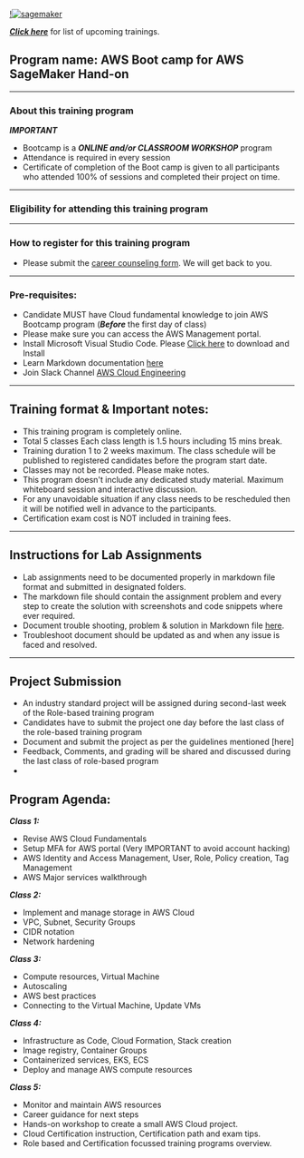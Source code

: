[!![sagemaker](https://github.com/e2eSolutionArchitect/academy/assets/62712515/019da59c-c1d2-4b05-b378-fcd247f9f480)](https://e2esolutionarchitect.eventbrite.com)

***[Click here](https://e2esolutionarchitect.eventbrite.com)*** for list of upcoming trainings.

## Program name: AWS Boot camp for AWS SageMaker Hand-on

----------------------------
### About this training program

***IMPORTANT***
- Bootcamp is a ***ONLINE and/or CLASSROOM WORKSHOP*** program
- Attendance is required in every session
- Certificate of completion of the Boot camp is given to all participants who attended 100% of sessions and completed their project on time. 

----------------------------
### Eligibility for attending this training program

----------------------------

### How to register for this training program

- Please submit the [career counseling form](https://e2esolutionarchitect.com/career-counselling/). We will get back to you. 
----------------------------

### Pre-requisites: 
- Candidate MUST have Cloud fundamental knowledge to join AWS Bootcamp program
(***Before*** the first day of class)
- Please make sure you can access the AWS Management portal. 
- Install Microsoft Visual Studio Code. Please [Click here](https://code.visualstudio.com/download) to download and Install
- Learn Markdown documentation [here](https://www.markdownguide.org/cheat-sheet/)
- Join Slack Channel [AWS Cloud Engineering](https://talentdevelop-u8d3237.slack.com/archives/C04JZPZ6SKU)


----------------------------

## Training format & Important notes:

- This training program is completely online.
- Total 5 classes Each class length is 1.5 hours including 15 mins break.
- Training duration 1 to 2 weeks maximum.
The class schedule will be published to registered candidates before the program start date.
- Classes may not be recorded. Please make notes.
- This program doesn't include any dedicated study material. Maximum whiteboard session and interactive discussion. 
- For any unavoidable situation if any class needs to be rescheduled then it will be notified well in advance to the participants. 
- Certification exam cost is NOT included in training fees.  

----------------------------

## Instructions for Lab Assignments
- Lab assignments need to be documented properly in markdown file format and submitted in designated folders.
- The markdown file should contain the assignment problem and every step to create the solution with screenshots and code snippets where ever required.
- Document trouble shooting, problem & solution in Markdown file [here](https://github.com/e2eSolutionArchitect/KEDB/blob/main/azure/azure-troubleshoot.md).
- Troubleshoot document should be updated as and when any issue is faced and resolved. 

----------------------------

## Project Submission
- An industry standard project will be assigned during second-last week of the Role-based training program
- Candidates have to submit the project one day before the last class of the role-based training program
- Document and submit the project as per the guidelines mentioned [here]
- Feedback, Comments, and grading will be shared and discussed during the last class of role-based program
- 


## Program Agenda:

***Class 1:***
- Revise AWS Cloud Fundamentals
- Setup MFA for AWS portal (Very IMPORTANT to avoid account hacking)
- AWS Identity and Access Management, User, Role, Policy creation, Tag Management
- AWS Major services walkthrough

***Class 2:***
- Implement and manage storage in AWS Cloud
- VPC, Subnet, Security Groups
- CIDR notation
- Network hardening

***Class 3:***
- Compute resources, Virtual Machine
- Autoscaling
- AWS best practices
- Connecting to the Virtual Machine, Update VMs

***Class 4:***
- Infrastructure as Code, Cloud Formation, Stack creation
- Image registry, Container Groups
- Containerized services, EKS, ECS
- Deploy and manage AWS compute resources

***Class 5:***
- Monitor and maintain AWS resources
- Career guidance for next steps
- Hands-on workshop to create a small AWS Cloud project.
- Cloud Certification instruction, Certification path and exam tips.
- Role based and Certification focussed training programs overview.                              
